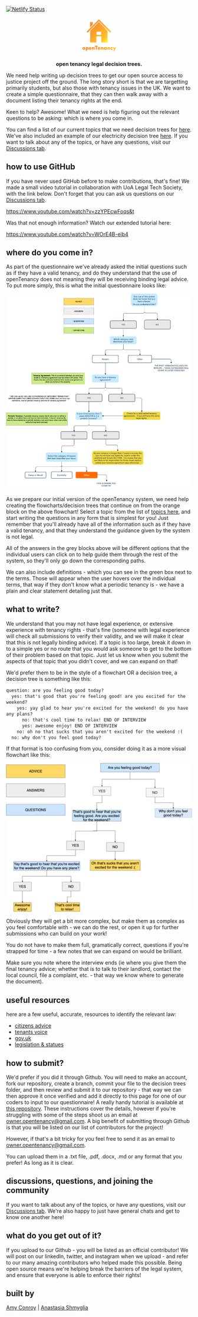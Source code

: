[![Netlify Status](https://api.netlify.com/api/v1/badges/c398bad3-d323-4315-86c3-6bc79bbc5022/deploy-status)](https://app.netlify.com/sites/opentenancy/deploys)
<p align="center"><img src="images/OTlogo.png"width=20%></p>
  
<p align="center"><b>open tenancy legal decision trees.</p></b>

We need help writing up decision trees to get our open source access to justice project off the ground. The long story short is that we are targetting primarily students, but also those with tenancy issues in the UK. We want to create a simple questionnaire, that they can then walk away with a document listing their tenancy rights at the end.

Keen to help? Awesome! What we need is help figuring out the relevant questions to be asking: which is where you come in. 

You can find a list of our current topics that we need decision trees for [here](topics.md). We've also included an example of our electricity decision tree [here](/decisiontrees/electric.txt). If you want to talk about any of the topics, or have any questions, visit our [Discussions tab](https://github.com/open-tenancy/opentenancy_law/discussions). 

## how to use GitHub
If you have never used GitHub before to make contributions, that's fine! We made a small video tutorial in collaboration with UoA Legal Tech Society, with the link below. Don't forget that you can ask us questions on our [Discussions tab](https://github.com/open-tenancy/opentenancy_law/discussions). 

https://www.youtube.com/watch?v=zzYPEcwFoqs&t

Was that not enough information? Watch our extended tutorial here: 

https://www.youtube.com/watch?v=WOrE4B-eib4

## where do you come in? 
As part of the questionnaire we've already asked the initial questions such as if they have a valid tenancy, and do they understand that the use of openTenancy does not meaning they will be receiving binding legal advice. To put more simply, this is what the initial questionnaire looks like: 

<p align="center"><img src="images/final.png"></p>

As we prepare our initial version of the openTenancy system, we need help creating the flowcharts/decision trees that continue on from the orange block on the above flowchart! Select a topic from the list of [topics here](topics.md), and start writing the questions in any form that is simplest for you! Just remember that you'll already have all of the information such as if they have a valid tenancy, and that they understand the guidance given by the system is not legal. 

All of the answers in the grey blocks above will be different options that the individual users can click on to help guide them through the rest of the system, so they'll only go down the corresponding paths.

We can also include definitions - which you can see in the green box next to the terms. Those will appear when the user hovers over the individual terms, that way if they don't know what a periodic tenancy is - we have a plain and clear statement detailing just that.

## what to write? 
We understand that you may not have legal experience, or extensive experience with tenancy rights - that's fine (someone with legal experience will check all submissions to verify their validity, and we will make it clear that this is not legally binding advice). If a topic is too large, break it down in to a simple yes or no route that you would ask someone to get to the bottom of their problem based on that topic. Just let us know when you submit the aspects of that topic that you didn't cover, and we can expand on that! 

We'd prefer them to be in the style of a flowchart OR a decision tree, a decision tree is something like this: 

``` 
question: are you feeling good today? 
  yes: that's good that you're feeling good! are you excited for the weekend? 
    yes: yay glad to hear you're excited for the weekend! do you have any plans? 
      no: that's cool time to relax! END OF INTERVIEW
      yes: awesome enjoy! END OF INTERVIEW
    no: oh no that sucks that you aren't excited for the weekend :(
  no: why don't you feel good today? 
```

If that format is too confusing from you, consider doing it as a more visual flowchart like this: 

<p align="center"><img src="images/example.png"></p>

Obviously they will get a bit more complex, but make them as complex as you feel comfortable with - we can do the rest, or open it up for further submissions who can build on your work! 

You do not have to make them full, gramatically correct, questions if you're strapped for time - a few notes that we can expand on would be brilliant. 

Make sure you note where the interview ends (ie where you give them the final tenancy advice; whether that is to talk to their landlord, contact the local council, file a complaint, etc. - that way we know where to generate the document). 

## useful resources 

here are a few useful, accurate, resources to identify the relevant law: 
* [citizens advice](https://www.citizensadvice.org.uk/)
* [tenants voice](https://www.thetenantsvoice.co.uk/advice_from_us/tenants-rights/)
* [gov.uk](https://www.gov.uk/private-renting)
* [legislation & statues](https://www.legislation.gov.uk)

## how to submit? 

We'd prefer if you did it through Github. You will need to make an account, fork our repository, create a branch, commit your file to the decision trees folder, and then review and submit it to our repository - that way we can then approve it once verified and add it directly to this page for one of our coders to input to our questionnaire! A really handy tutorial is available at [this repository](https://github.com/firstcontributions/first-contributions). These instructions cover the details, however if you're struggling with some of the steps shoot us an email at owner.opentenancy@gmail.com. A big benefit of submitting through Github is that you will be listed on our list of contributors for the project!

However, if that's a bit tricky for you feel free to send it as an email to owner.opentenancy@gmail.com. 

You can upload them in a .txt file, .pdf, .docx, .md or any format that you prefer! As long as it is clear. 

## discussions, questions, and joining the community
If you want to talk about any of the topics, or have any questions, visit our [Discussions tab](https://github.com/open-tenancy/opentenancy_law/discussions). We're also happy to just have general chats and get to know one another here!

## what do you get out of it? 

If you upload to our Github - you will be listed as an official contributor! We will post on our linkedIn, twitter, and instagram when we upload - and refer to our many amazing contributors who helped made this possible. Being open source means we're helping break the barriers of the legal system, and ensure that everyone is able to enforce their rights!

## built by
[Amy Conroy](https://github.com/amyconroy) | [Anastasia Shmyglia](https://github.com/a-shmyg)


